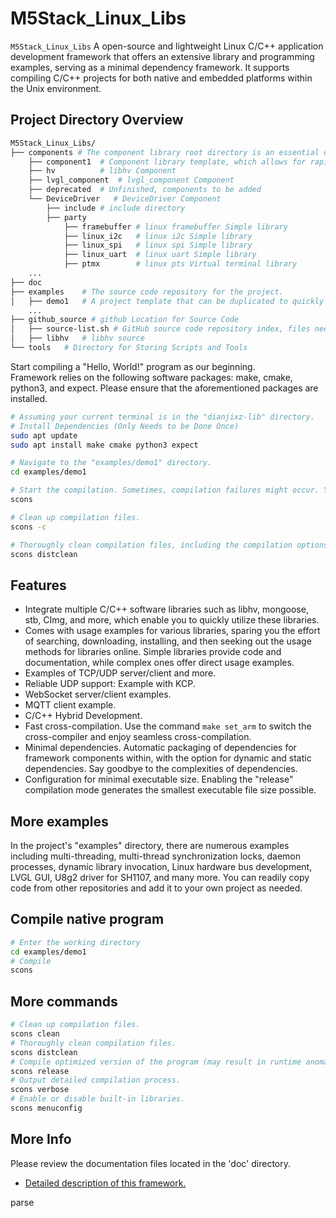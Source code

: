 # M5Stack_Linux_Libs

`M5Stack_Linux_Libs` A open-source and lightweight Linux C/C++ application development framework that offers an extensive library and programming examples, serving as a minimal dependency framework. It supports compiling C/C++ projects for both native and embedded platforms within the Unix environment.

## Project Directory Overview


``` bash
M5Stack_Linux_Libs/
├── components # The component library root directory is an essential component of the project, offering the flexibility to selectively compile the library into the project. This approach aims to achieve minimal dependencies and reduce the executable file size.
    ├── component1  # Component library template, which allows for rapid addition of the component library following this template.
    ├── hv          # libhv Component
    ├── lvgl_component  # lvgl_component Component
    ├── deprecated  # Unfinished, components to be added
    └── DeviceDriver   # DeviceDriver Component
        ├── include # include directory
        ├── party
            ├── framebuffer # linux framebuffer Simple library
            ├── linux_i2c   # linux i2c Simple library
            ├── linux_spi   # linux spi Simple library
            ├── linux_uart  # linux uart Simple library
            ├── ptmx        # linux pts Virtual terminal library
    ...
├── doc
├── examples    # The source code repository for the project.
│   ├── demo1   # A project template that can be duplicated to quickly set up a development project.
    ...
├── github_source # github Location for Source Code
│   ├── source-list.sh # GitHub source code repository index, files need to be manually downloaded to this directory. Except for the "source-list.sh" file, other files will not be included in the repository's version history.
│   ├── libhv   # libhv source
└── tools   # Directory for Storing Scripts and Tools
```

Start compiling a "Hello, World!" program as our beginning.  
Framework relies on the following software packages: make, cmake, python3, and expect. Please ensure that the aforementioned packages are installed.
``` bash
# Assuming your current terminal is in the "dianjixz-lib" directory.
# Install Dependencies (Only Needs to be Done Once)
sudo apt update
sudo apt install make cmake python3 expect

# Navigate to the "examples/demo1" directory.
cd examples/demo1

# Start the compilation. Sometimes, compilation failures might occur. You can use `make distclean` to thoroughly clean the project's build files.
scons

# Clean up compilation files.
scons -c

# Thoroughly clean compilation files, including the compilation options generated by `make menuconfig`.
scons distclean
```

## Features

<!-- - Platform reuse（Linux, Windows, macOS） -->
- Integrate multiple C/C++ software libraries such as libhv, mongoose, stb, CImg, and more, which enable you to quickly utilize these libraries.
- Comes with usage examples for various libraries, sparing you the effort of searching, downloading, installing, and then seeking out the usage methods for libraries online. Simple libraries provide code and documentation, while complex ones offer direct usage examples.
- Examples of TCP/UDP server/client and more.
- Reliable UDP support: Example with KCP.
- WebSocket server/client examples.
- MQTT client example.
- C/C++ Hybrid Development.
- Fast cross-compilation. Use the command `make set_arm` to switch the cross-compiler and enjoy seamless cross-compilation.
- Minimal dependencies. Automatic packaging of dependencies for framework components within, with the option for dynamic and static dependencies. Say goodbye to the complexities of dependencies.
- Configuration for minimal executable size. Enabling the "release" compilation mode generates the smallest executable file size possible.


## More examples

In the project's "examples" directory, there are numerous examples including multi-threading, multi-thread synchronization locks, daemon processes, dynamic library invocation, Linux hardware bus development, LVGL GUI, U8g2 driver for SH1107, and many more. You can readily copy code from other repositories and add it to your own project as needed.

## Compile native program
``` bash
# Enter the working directory
cd examples/demo1
# Compile
scons
```

## More commands
``` bash
# Clean up compilation files.
scons clean
# Thoroughly clean compilation files.
scons distclean
# Compile optimized version of the program (may result in runtime anomalies).
scons release
# Output detailed compilation process.
scons verbose
# Enable or disable built-in libraries.
scons menuconfig
```

## More Info

Please review the documentation files located in the 'doc' directory.
- [Detailed description of this framework.](./assets/README.md)

parse